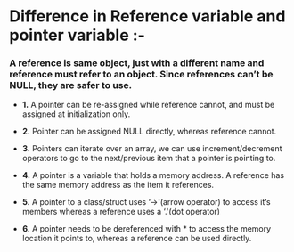 
 # Difference in Reference variable and pointer variable :-


### A reference is same object, just with a different name and reference must refer to an object. Since references can’t be NULL, they are safer to use.


- __1.__ A pointer can be re-assigned while reference cannot, and must be assigned at initialization only. 
 
    
- **2.** Pointer can be assigned NULL directly, whereas reference cannot.
    
- **3.** Pointers can iterate over an array, we can use increment/decrement operators to go to the next/previous item that a pointer is pointing to. 
 
    
- **4.** A pointer is a variable that holds a memory address. A reference has the same memory address as the item it references.
    
- **5.** A pointer to a class/struct uses ‘->'(arrow operator) to access it’s members whereas a reference uses a ‘.'(dot operator)
    
- **6.** A pointer needs to be dereferenced with * to access the memory location it points to, whereas a reference can be used directly.
